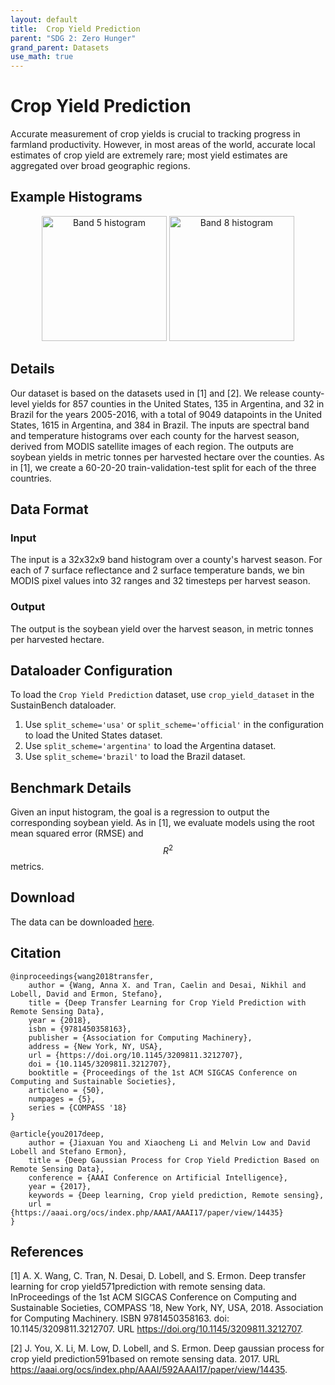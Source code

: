 ```yaml
---
layout: default
title:  Crop Yield Prediction
parent: "SDG 2: Zero Hunger"
grand_parent: Datasets
use_math: true
---
```


# Crop Yield Prediction

Accurate measurement of crop yields is crucial to tracking progress in farmland productivity. However, in most areas of the world, accurate local estimates of crop yield are extremely rare; most yield estimates are aggregated over broad geographic regions.

## Example Histograms

<p style="text-align: center">
    <img src="{{ site.baseurl }}/assets/images/cropyield-arg453-band5.png" height="200" title="Band 5 histogram">
    <img src="{{ site.baseurl }}/assets/images/cropyield-arg453-band8.png" height="200" title="Band 8 histogram">
</p>

## Details

Our dataset is based on the datasets used in [1] and [2]. We release county-level yields for 857 counties in the United States, 135 in Argentina, and 32 in Brazil for the years 2005-2016, with a total of 9049 datapoints in the United States, 1615 in Argentina, and 384 in Brazil. The inputs are spectral band and temperature histograms over each county for the harvest season, derived from MODIS satellite images of each region. The outputs are soybean yields in metric tonnes per harvested hectare over the counties. As in [1], we create a 60-20-20 train-validation-test split for each of the three countries.

## Data Format
### Input
The input is a 32x32x9 band histogram over a county's harvest season. For each of 7 surface reflectance and 2 surface temperature bands, we bin MODIS pixel values into 32 ranges and 32 timesteps per harvest season.
### Output
The output is the soybean yield over the harvest season, in metric tonnes per harvested hectare.

## Dataloader Configuration
To load the ``Crop Yield Prediction`` dataset, use ``crop_yield_dataset`` in the SustainBench dataloader.
1. Use ``split_scheme='usa'`` or ``split_scheme='official'`` in the configuration to load the United States dataset.
2. Use ``split_scheme='argentina'`` to load the Argentina dataset.
3. Use ``split_scheme='brazil'`` to load the Brazil dataset.

##  Benchmark Details
Given an input histogram, the goal is a regression to output the corresponding soybean yield. As in [1], we evaluate models using the root mean squared error (RMSE) and $$R^2$$ metrics.

## Download
The data can be downloaded [here](https://drive.google.com/drive/folders/1hsp2PlXAgcQ0pbx_vvPKHZcj_Am3rWx4).

## Citation
```
@inproceedings{wang2018transfer,
    author = {Wang, Anna X. and Tran, Caelin and Desai, Nikhil and Lobell, David and Ermon, Stefano},
    title = {Deep Transfer Learning for Crop Yield Prediction with Remote Sensing Data},
    year = {2018},
    isbn = {9781450358163},
    publisher = {Association for Computing Machinery},
    address = {New York, NY, USA},
    url = {https://doi.org/10.1145/3209811.3212707},
    doi = {10.1145/3209811.3212707},
    booktitle = {Proceedings of the 1st ACM SIGCAS Conference on Computing and Sustainable Societies},
    articleno = {50},
    numpages = {5},
    series = {COMPASS '18}
}

@article{you2017deep,
	author = {Jiaxuan You and Xiaocheng Li and Melvin Low and David Lobell and Stefano Ermon},
	title = {Deep Gaussian Process for Crop Yield Prediction Based on Remote Sensing Data},
	conference = {AAAI Conference on Artificial Intelligence},
	year = {2017},
	keywords = {Deep learning, Crop yield prediction, Remote sensing},
	url = {https://aaai.org/ocs/index.php/AAAI/AAAI17/paper/view/14435}
}
```

## References
[1] A. X. Wang, C. Tran, N. Desai, D. Lobell, and S. Ermon. Deep transfer learning for crop yield571prediction with remote sensing data. InProceedings of the 1st ACM SIGCAS Conference on Computing and Sustainable Societies, COMPASS ’18, New York, NY, USA, 2018. Association for Computing Machinery. ISBN 9781450358163. doi: 10.1145/3209811.3212707. URL https://doi.org/10.1145/3209811.3212707.

[2] J. You, X. Li, M. Low, D. Lobell, and S. Ermon. Deep gaussian process for crop yield prediction591based on remote sensing data. 2017. URL https://aaai.org/ocs/index.php/AAAI/592AAAI17/paper/view/14435.
